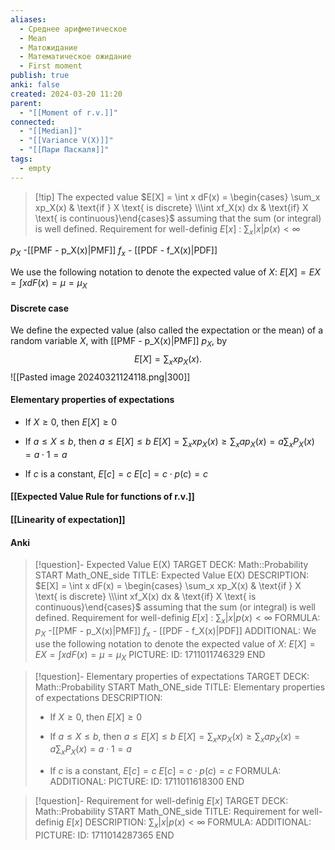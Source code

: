 ```yaml
---
aliases:
  - Среднее арифметическое
  - Mean
  - Матожидание
  - Математическое ожидание
  - First moment
publish: true
anki: false
created: 2024-03-20 11:20
parent:
  - "[[Moment of r.v.]]"
connected:
  - "[[Median]]"
  - "[[Variance V(X)]]"
  - "[[Пари Паскаля]]"
tags:
  - empty
---
```


> [!tip] The expected value
$E[X] = \int x dF(x) =  \begin{cases} \sum_x xp_X(x) & \text{if } X \text{ is discrete} \\\int xf_X(x) dx & \text{if} X \text{ is continuous}\end{cases}$
assuming that the sum (or integral) is well defined. 
Requirement for well-definig $E[x]$ : $\sum_{x} |x|p(x) < \infty$

$p_X$ -[[PMF - p_X(x)|PMF]]
$f_x$ - [[PDF - f_X(x)|PDF]]

We use the following notation to denote the expected value of $X$:
$E[X] = EX = \int x dF(x) = \mu = \mu_X$


#### Discrete case
We define the expected value (also called the expectation or the mean) of a random variable $X$, with [[PMF - p_X(x)|PMF]] $p_X$, by
$$E[X] = \sum_x xp_X(x).$$
![[Pasted image 20240321124118.png|300]]

#### Elementary properties of expectations

- If $X \geq 0$, then $E[X] \geq 0$

- If $a \leq X \leq b$, then $a \leq E[X] \leq b$
$E[X] = \sum_x x p_X(x) \geq \sum_x a p_X(x) = a \sum_x P_X(x) = a \cdot 1 = a$

- If $c$ is a constant, $E[c] = c$
$E[c] = c \cdot p(c) = c$


#### [[Expected Value Rule for functions of r.v.]]

#### [[Linearity of expectation]]









#### Anki
> [!question]- Expected Value E(X)
TARGET DECK: Math::Probability 
START
Math_ONE_side
TITLE: Expected Value E(X)
DESCRIPTION: 
$E[X] = \int x dF(x) =  \begin{cases} \sum_x xp_X(x) & \text{if } X \text{ is discrete} \\\int xf_X(x) dx & \text{if} X \text{ is continuous}\end{cases}$
assuming that the sum (or integral) is well defined. 
Requirement for well-definig $E[x]$ : $\sum_{x} |x|p(x) < \infty$
FORMULA: 
$p_X$ -[[PMF - p_X(x)|PMF]]
$f_x$ - [[PDF - f_X(x)|PDF]]
ADDITIONAL:
We use the following notation to denote the expected value of $X$:
$E[X] = EX = \int x dF(x) = \mu = \mu_X$
PICTURE:
ID: 1711011746329
END

> [!question]- Elementary properties of expectations
TARGET DECK: Math::Probability 
START
Math_ONE_side
TITLE: Elementary properties of expectations
DESCRIPTION: 
> - If $X \geq 0$, then $E[X] \geq 0$
> 
> - If $a \leq X \leq b$, then $a \leq E[X] \leq b$
> $E[X] = \sum_x x p_X(x) \geq \sum_x a p_X(x) = a \sum_x P_X(x) = a \cdot 1 = a$
> 
> - If $c$ is a constant, $E[c] = c$
> $E[c] = c \cdot p(c) = c$
FORMULA: 
ADDITIONAL:
PICTURE:
ID: 1711011618300
END

> [!question]- Requirement for well-definig $E[x]$
TARGET DECK: Math::Probability
START
Math_ONE_side
TITLE: Requirement for well-definig $E[x]$
DESCRIPTION:  $\sum_{x} |x|p(x) < \infty$
FORMULA: 
ADDITIONAL:
PICTURE:
ID: 1711014287365
END